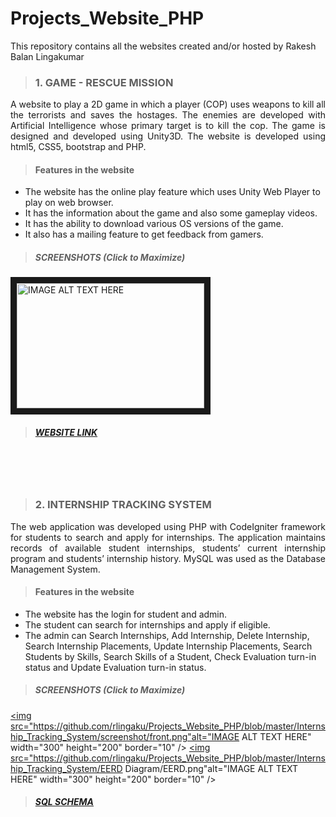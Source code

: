 # Projects_Website_PHP
This repository contains all the websites created and/or hosted by Rakesh Balan Lingakumar

> ### 1. GAME - RESCUE MISSION
<p align="justify">A website to play a 2D game in which a player (COP) uses weapons to kill all the terrorists and saves the hostages. The enemies are developed with Artificial Intelligence whose primary target is to kill the cop. The game is designed and developed using Unity3D. The website is developed using html5, CSS5, bootstrap and PHP.</p>

> #### Features in the website
* The website has the online play feature which uses Unity Web Player to play on web browser. 
* It has the information about the game and also some gameplay videos.
* It has the ability to download various OS versions of the game. 
* It also has a mailing feature to get feedback from gamers.

> ##### SCREENSHOTS (Click to Maximize)

<a href="https://github.com/rlingaku/Projects_Website_PHP/blob/master/Game_RescueMission/screenshot/mainpage.png" target="_blank">
<img src="https://github.com/rlingaku/Projects_Website_PHP/blob/master/Game_RescueMission/screenshot/mainpage.png" 
alt="IMAGE ALT TEXT HERE" width="300" height="200" border="10" /></a> 

> ##### [WEBSITE LINK](http://rescuemissiongame-rlingaku.rhcloud.com/)

<br>
<br>
<br>

> ### 2. INTERNSHIP TRACKING SYSTEM
<p align="justify">The web application was developed using PHP with CodeIgniter framework for students to search and apply for internships. The application maintains records of available student internships, students’ current internship program and students’ internship history. MySQL was used as the Database Management System.</p>

> #### Features in the website
* The website has the login for student and admin.
* The student can search for internships and apply if eligible.
* The admin can Search Internships, Add Internship, Delete Internship, Search Internship Placements, Update Internship Placements, Search Students by Skills, Search Skills of a Student, Check Evaluation turn-in status and Update Evaluation turn-in status.

> ##### SCREENSHOTS (Click to Maximize)

<a href="https://github.com/rlingaku/Projects_Website_PHP/blob/master/Internship_Tracking_System/screenshot/front.png" target="_blank"><img src="https://github.com/rlingaku/Projects_Website_PHP/blob/master/Internship_Tracking_System/screenshot/front.png"alt="IMAGE ALT TEXT HERE" width="300" height="200" border="10" /></a> <a href="https://github.com/rlingaku/Projects_Website_PHP/blob/master/Internship_Tracking_System/EERD Diagram/EERD.png" target="_blank"><img src="https://github.com/rlingaku/Projects_Website_PHP/blob/master/Internship_Tracking_System/EERD Diagram/EERD.png"alt="IMAGE ALT TEXT HERE" width="300" height="200" border="10" /></a> 

> ##### [SQL SCHEMA](https://github.com/rlingaku/Projects_Website_PHP/blob/master/Internship_Tracking_System/Schema)
